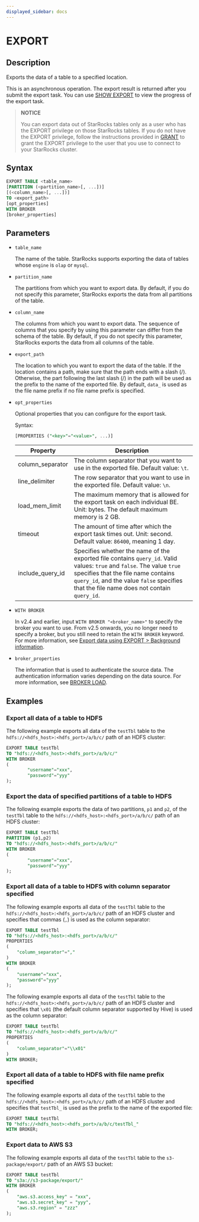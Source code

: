 ```yaml
---
displayed_sidebar: docs
---
```


# EXPORT

## Description

Exports the data of a table to a specified location.

This is an asynchronous operation. The export result is returned after you submit the export task. You can use [SHOW EXPORT](SHOW_EXPORT.md) to view the progress of the export task.

> **NOTICE**
>
> You can export data out of StarRocks tables only as a user who has the EXPORT privilege on those StarRocks tables. If you do not have the EXPORT privilege, follow the instructions provided in [GRANT](../../account-management/GRANT.md) to grant the EXPORT privilege to the user that you use to connect to your StarRocks cluster.

## Syntax

```SQL
EXPORT TABLE <table_name>
[PARTITION (<partition_name>[, ...])]
[(<column_name>[, ...])]
TO <export_path>
[opt_properties]
WITH BROKER
[broker_properties]
```

## Parameters

- `table_name`

  The name of the table. StarRocks supports exporting the data of tables whose `engine` is `olap` or `mysql`.

- `partition_name`

  The partitions from which you want to export data. By default, if you do not specify this parameter, StarRocks exports the data from all partitions of the table.

- `column_name`

  The columns from which you want to export data. The sequence of columns that you specify by using this parameter can differ from the schema of the table. By default, if you do not specify this parameter, StarRocks exports the data from all columns of the table.

- `export_path`

  The location to which you want to export the data of the table. If the location contains a path, make sure that the path ends with a slash (/). Otherwise, the part following the last slash (/) in the path will be used as the prefix to the name of the exported file. By default, `data_` is used as the file name prefix if no file name prefix is specified.

- `opt_properties`

  Optional properties that you can configure for the export task.

  Syntax:

  ```SQL
  [PROPERTIES ("<key>"="<value>", ...)]
  ```

  | **Property**     | **Description**                                              |
  | ---------------- | ------------------------------------------------------------ |
  | column_separator | The column separator that you want to use in the exported file. Default value: `\t`. |
  | line_delimiter   | The row separator that you want to use in the exported file. Default value: `\n`. |
  | load_mem_limit   | The maximum memory that is allowed for the export task on each individual BE. Unit: bytes. The default maximum memory is 2 GB. |
  | timeout          | The amount of time after which the export task times out. Unit: second. Default value: `86400`, meaning 1 day. |
  | include_query_id | Specifies whether the name of the exported file contains `query_id`. Valid values: `true` and `false`. The value `true` specifies that the file name contains `query_id`, and the value `false` specifies that the file name does not contain `query_id`. |

- `WITH BROKER`

  In v2.4 and earlier, input `WITH BROKER "<broker_name>"` to specify the broker you want to use. From v2.5 onwards, you no longer need to specify a broker, but you still need to retain the `WITH BROKER` keyword. For more information, see [Export data using EXPORT > Background information](../../../../unloading/Export.md#background-information).

- `broker_properties`

  The information that is used to authenticate the source data. The authentication information varies depending on the data source. For more information, see [BROKER LOAD](../BROKER_LOAD.md).

## Examples

### Export all data of a table to HDFS

The following example exports all data of the `testTbl` table to the `hdfs://<hdfs_host>:<hdfs_port>/a/b/c/` path of an HDFS cluster:

```SQL
EXPORT TABLE testTbl 
TO "hdfs://<hdfs_host>:<hdfs_port>/a/b/c/" 
WITH BROKER
(
        "username"="xxx",
        "password"="yyy"
);
```

### Export the data of specified partitions of a table to HDFS

The following example exports the data of two partitions, `p1` and `p2`, of the `testTbl` table to the `hdfs://<hdfs_host>:<hdfs_port>/a/b/c/` path of an HDFS cluster:

```SQL
EXPORT TABLE testTbl
PARTITION (p1,p2) 
TO "hdfs://<hdfs_host>:<hdfs_port>/a/b/c/" 
WITH BROKER
(
        "username"="xxx",
        "password"="yyy"
);
```

### Export all data of a table to HDFS with column separator specified

The following example exports all data of the `testTbl` table to the `hdfs://<hdfs_host>:<hdfs_port>/a/b/c/` path of an HDFS cluster and specifies that commas (`,`) is used as the column separator:

```SQL
EXPORT TABLE testTbl 
TO "hdfs://<hdfs_host>:<hdfs_port>/a/b/c/" 
PROPERTIES
(
    "column_separator"=","
) 
WITH BROKER
(
    "username"="xxx",
    "password"="yyy"
);
```

The following example exports all data of the `testTbl` table to the `hdfs://<hdfs_host>:<hdfs_port>/a/b/c/` path of an HDFS cluster and specifies that `\x01` (the default column separator supported by Hive) is used as the column separator:

```SQL
EXPORT TABLE testTbl 
TO "hdfs://<hdfs_host>:<hdfs_port>/a/b/c/" 
PROPERTIES
(
    "column_separator"="\\x01"
) 
WITH BROKER;
```

### Export all data of a table to HDFS with file name prefix specified

The following example exports all data of the `testTbl` table to the `hdfs://<hdfs_host>:<hdfs_port>/a/b/c/` path of an HDFS cluster and specifies that `testTbl_` is used as the prefix to the name of the exported file:

```SQL
EXPORT TABLE testTbl 
TO "hdfs://<hdfs_host>:<hdfs_port>/a/b/c/testTbl_" 
WITH BROKER;
```

### Export data to AWS S3

The following example exports all data of the `testTbl` table to the `s3-package/export/` path of an AWS S3 bucket:

```SQL
EXPORT TABLE testTbl 
TO "s3a://s3-package/export/"
WITH BROKER
(
    "aws.s3.access_key" = "xxx",
    "aws.s3.secret_key" = "yyy",
    "aws.s3.region" = "zzz"
);
```
